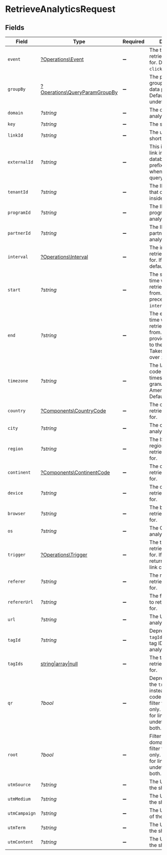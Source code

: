 # RetrieveAnalyticsRequest


## Fields

| Field                                                                                                                                                                 | Type                                                                                                                                                                  | Required                                                                                                                                                              | Description                                                                                                                                                           | Example                                                                                                                                                               |
| --------------------------------------------------------------------------------------------------------------------------------------------------------------------- | --------------------------------------------------------------------------------------------------------------------------------------------------------------------- | --------------------------------------------------------------------------------------------------------------------------------------------------------------------- | --------------------------------------------------------------------------------------------------------------------------------------------------------------------- | --------------------------------------------------------------------------------------------------------------------------------------------------------------------- |
| `event`                                                                                                                                                               | [?Operations\Event](../../Models/Operations/Event.md)                                                                                                                 | :heavy_minus_sign:                                                                                                                                                    | The type of event to retrieve analytics for. Defaults to `clicks`.                                                                                                    |                                                                                                                                                                       |
| `groupBy`                                                                                                                                                             | [?Operations\QueryParamGroupBy](../../Models/Operations/QueryParamGroupBy.md)                                                                                         | :heavy_minus_sign:                                                                                                                                                    | The parameter to group the analytics data points by. Defaults to `count` if undefined.                                                                                |                                                                                                                                                                       |
| `domain`                                                                                                                                                              | *?string*                                                                                                                                                             | :heavy_minus_sign:                                                                                                                                                    | The domain to filter analytics for.                                                                                                                                   |                                                                                                                                                                       |
| `key`                                                                                                                                                                 | *?string*                                                                                                                                                             | :heavy_minus_sign:                                                                                                                                                    | The short link slug.                                                                                                                                                  |                                                                                                                                                                       |
| `linkId`                                                                                                                                                              | *?string*                                                                                                                                                             | :heavy_minus_sign:                                                                                                                                                    | The unique ID of the short link on Dub.                                                                                                                               |                                                                                                                                                                       |
| `externalId`                                                                                                                                                          | *?string*                                                                                                                                                             | :heavy_minus_sign:                                                                                                                                                    | This is the ID of the link in the your database. Must be prefixed with 'ext_' when passed as a query parameter.                                                       |                                                                                                                                                                       |
| `tenantId`                                                                                                                                                            | *?string*                                                                                                                                                             | :heavy_minus_sign:                                                                                                                                                    | The ID of the tenant that created the link inside your system.                                                                                                        |                                                                                                                                                                       |
| `programId`                                                                                                                                                           | *?string*                                                                                                                                                             | :heavy_minus_sign:                                                                                                                                                    | The ID of the program to retrieve analytics for.                                                                                                                      |                                                                                                                                                                       |
| `partnerId`                                                                                                                                                           | *?string*                                                                                                                                                             | :heavy_minus_sign:                                                                                                                                                    | The ID of the partner to retrieve analytics for.                                                                                                                      |                                                                                                                                                                       |
| `interval`                                                                                                                                                            | [?Operations\Interval](../../Models/Operations/Interval.md)                                                                                                           | :heavy_minus_sign:                                                                                                                                                    | The interval to retrieve analytics for. If undefined, defaults to 24h.                                                                                                |                                                                                                                                                                       |
| `start`                                                                                                                                                               | *?string*                                                                                                                                                             | :heavy_minus_sign:                                                                                                                                                    | The start date and time when to retrieve analytics from. Takes precedence over `interval`.                                                                            |                                                                                                                                                                       |
| `end`                                                                                                                                                                 | *?string*                                                                                                                                                             | :heavy_minus_sign:                                                                                                                                                    | The end date and time when to retrieve analytics from. If not provided, defaults to the current date. Takes precedence over `interval`.                               |                                                                                                                                                                       |
| `timezone`                                                                                                                                                            | *?string*                                                                                                                                                             | :heavy_minus_sign:                                                                                                                                                    | The IANA time zone code for aligning timeseries granularity (e.g. America/New_York). Defaults to UTC.                                                                 | America/New_York                                                                                                                                                      |
| `country`                                                                                                                                                             | [?Components\CountryCode](../../Models/Components/CountryCode.md)                                                                                                     | :heavy_minus_sign:                                                                                                                                                    | The country to retrieve analytics for.                                                                                                                                |                                                                                                                                                                       |
| `city`                                                                                                                                                                | *?string*                                                                                                                                                             | :heavy_minus_sign:                                                                                                                                                    | The city to retrieve analytics for.                                                                                                                                   | New York                                                                                                                                                              |
| `region`                                                                                                                                                              | *?string*                                                                                                                                                             | :heavy_minus_sign:                                                                                                                                                    | The ISO 3166-2 region code to retrieve analytics for.                                                                                                                 |                                                                                                                                                                       |
| `continent`                                                                                                                                                           | [?Components\ContinentCode](../../Models/Components/ContinentCode.md)                                                                                                 | :heavy_minus_sign:                                                                                                                                                    | The continent to retrieve analytics for.                                                                                                                              |                                                                                                                                                                       |
| `device`                                                                                                                                                              | *?string*                                                                                                                                                             | :heavy_minus_sign:                                                                                                                                                    | The device to retrieve analytics for.                                                                                                                                 | Desktop                                                                                                                                                               |
| `browser`                                                                                                                                                             | *?string*                                                                                                                                                             | :heavy_minus_sign:                                                                                                                                                    | The browser to retrieve analytics for.                                                                                                                                | Chrome                                                                                                                                                                |
| `os`                                                                                                                                                                  | *?string*                                                                                                                                                             | :heavy_minus_sign:                                                                                                                                                    | The OS to retrieve analytics for.                                                                                                                                     | Windows                                                                                                                                                               |
| `trigger`                                                                                                                                                             | [?Operations\Trigger](../../Models/Operations/Trigger.md)                                                                                                             | :heavy_minus_sign:                                                                                                                                                    | The trigger to retrieve analytics for. If undefined, return both QR and link clicks.                                                                                  |                                                                                                                                                                       |
| `referer`                                                                                                                                                             | *?string*                                                                                                                                                             | :heavy_minus_sign:                                                                                                                                                    | The referer to retrieve analytics for.                                                                                                                                | google.com                                                                                                                                                            |
| `refererUrl`                                                                                                                                                          | *?string*                                                                                                                                                             | :heavy_minus_sign:                                                                                                                                                    | The full referer URL to retrieve analytics for.                                                                                                                       | https://dub.co/blog                                                                                                                                                   |
| `url`                                                                                                                                                                 | *?string*                                                                                                                                                             | :heavy_minus_sign:                                                                                                                                                    | The URL to retrieve analytics for.                                                                                                                                    |                                                                                                                                                                       |
| `tagId`                                                                                                                                                               | *?string*                                                                                                                                                             | :heavy_minus_sign:                                                                                                                                                    | Deprecated. Use `tagIds` instead. The tag ID to retrieve analytics for.                                                                                               |                                                                                                                                                                       |
| `tagIds`                                                                                                                                                              | [string\|array\|null](../../Models/Operations/RetrieveAnalyticsQueryParamTagIds.md)                                                                                   | :heavy_minus_sign:                                                                                                                                                    | The tag IDs to retrieve analytics for.                                                                                                                                |                                                                                                                                                                       |
| `qr`                                                                                                                                                                  | *?bool*                                                                                                                                                               | :heavy_minus_sign:                                                                                                                                                    | Deprecated. Use the `trigger` field instead. Filter for QR code scans. If true, filter for QR codes only. If false, filter for links only. If undefined, return both. |                                                                                                                                                                       |
| `root`                                                                                                                                                                | *?bool*                                                                                                                                                               | :heavy_minus_sign:                                                                                                                                                    | Filter for root domains. If true, filter for domains only. If false, filter for links only. If undefined, return both.                                                |                                                                                                                                                                       |
| `utmSource`                                                                                                                                                           | *?string*                                                                                                                                                             | :heavy_minus_sign:                                                                                                                                                    | The UTM source of the short link.                                                                                                                                     |                                                                                                                                                                       |
| `utmMedium`                                                                                                                                                           | *?string*                                                                                                                                                             | :heavy_minus_sign:                                                                                                                                                    | The UTM medium of the short link.                                                                                                                                     |                                                                                                                                                                       |
| `utmCampaign`                                                                                                                                                         | *?string*                                                                                                                                                             | :heavy_minus_sign:                                                                                                                                                    | The UTM campaign of the short link.                                                                                                                                   |                                                                                                                                                                       |
| `utmTerm`                                                                                                                                                             | *?string*                                                                                                                                                             | :heavy_minus_sign:                                                                                                                                                    | The UTM term of the short link.                                                                                                                                       |                                                                                                                                                                       |
| `utmContent`                                                                                                                                                          | *?string*                                                                                                                                                             | :heavy_minus_sign:                                                                                                                                                    | The UTM content of the short link.                                                                                                                                    |                                                                                                                                                                       |